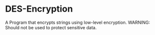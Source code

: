 # DES-Encryption
A Program that encrypts strings using low-level encryption. WARNING: Should not be used to protect sensitive data.
